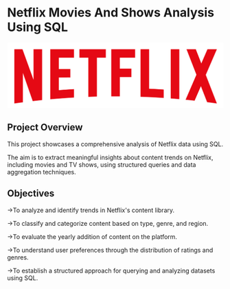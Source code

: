 # Netflix Movies And Shows Analysis Using SQL
![Netflix Logo](https://github.com/Kanan-Shah/Netflix_Analysis_SQL/blob/main/logo.png)
## Project Overview
This project showcases a comprehensive analysis of Netflix data using SQL.

The aim is to extract meaningful insights about content trends on Netflix, including movies and TV shows, using structured queries and data aggregation techniques.
## Objectives
->To analyze and identify trends in Netflix's content library.

->To classify and categorize content based on type, genre, and region.

->To evaluate the yearly addition of content on the platform.

->To understand user preferences through the distribution of ratings and genres.

->To establish a structured approach for querying and analyzing datasets using SQL.
